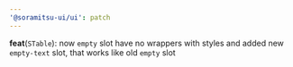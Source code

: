 ```yaml
---
'@soramitsu-ui/ui': patch
---
```


**feat**(`STable`): now `empty` slot have no wrappers with styles and added new `empty-text` slot, that works like old `empty` slot
